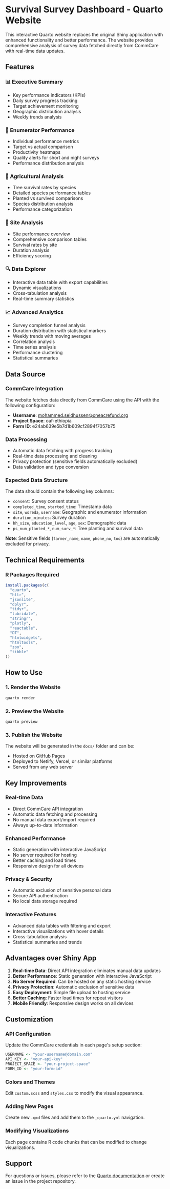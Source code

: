 # Survival Survey Dashboard - Quarto Website

This interactive Quarto website replaces the original Shiny application with enhanced functionality and better performance. The website provides comprehensive analysis of survey data fetched directly from CommCare with real-time data updates.

## Features

### 📊 Executive Summary
- Key performance indicators (KPIs)
- Daily survey progress tracking
- Target achievement monitoring
- Geographic distribution analysis
- Weekly trends analysis

### 👥 Enumerator Performance
- Individual performance metrics
- Target vs actual comparison
- Productivity heatmaps
- Quality alerts for short and night surveys
- Performance distribution analysis

### 🌱 Agricultural Analysis
- Tree survival rates by species
- Detailed species performance tables
- Planted vs survived comparisons
- Species distribution analysis
- Performance categorization

### 🏢 Site Analysis
- Site performance overview
- Comprehensive comparison tables
- Survival rates by site
- Duration analysis
- Efficiency scoring

### 🔍 Data Explorer
- Interactive data table with export capabilities
- Dynamic visualizations
- Cross-tabulation analysis
- Real-time summary statistics

### 📈 Advanced Analytics
- Survey completion funnel analysis
- Duration distribution with statistical markers
- Weekly trends with moving averages
- Correlation analysis
- Time series analysis
- Performance clustering
- Statistical summaries

## Data Source

### CommCare Integration
The website fetches data directly from CommCare using the API with the following configuration:

- **Username**: mohammed.seidhussen@oneacrefund.org
- **Project Space**: oaf-ethiopia  
- **Form ID**: e24ab639e5b7d1b609cf2894f7057b75

### Data Processing
- Automatic data fetching with progress tracking
- Real-time data processing and cleaning
- Privacy protection (sensitive fields automatically excluded)
- Data validation and type conversion

### Expected Data Structure
The data should contain the following key columns:
- `consent`: Survey consent status
- `completed_time`, `started_time`: Timestamp data
- `site`, `woreda`, `username`: Geographic and enumerator information
- `duration_minutes`: Survey duration
- `hh_size`, `education_level`, `age`, `sex`: Demographic data
- `ps_num_planted_*`, `num_surv_*`: Tree planting and survival data

**Note**: Sensitive fields (`farmer_name`, `name`, `phone_no`, `tno`) are automatically excluded for privacy.

## Technical Requirements

### R Packages Required
```r
install.packages(c(
  "quarto",
  "httr",
  "jsonlite", 
  "dplyr", 
  "tidyr",
  "lubridate",
  "stringr", 
  "plotly",
  "reactable",
  "DT",
  "htmlwidgets",
  "htmltools",
  "zoo",
  "tibble"
))
```

## How to Use

### 1. Render the Website
```bash
quarto render
```

### 2. Preview the Website
```bash
quarto preview
```

### 3. Publish the Website
The website will be generated in the `docs/` folder and can be:
- Hosted on GitHub Pages
- Deployed to Netlify, Vercel, or similar platforms
- Served from any web server

## Key Improvements

### Real-time Data
- Direct CommCare API integration
- Automatic data fetching and processing
- No manual data export/import required
- Always up-to-date information

### Enhanced Performance
- Static generation with interactive JavaScript
- No server required for hosting
- Better caching and load times
- Responsive design for all devices

### Privacy & Security
- Automatic exclusion of sensitive personal data
- Secure API authentication
- No local data storage required

### Interactive Features
- Advanced data tables with filtering and export
- Interactive visualizations with hover details
- Cross-tabulation analysis
- Statistical summaries and trends

## Advantages over Shiny App

1. **Real-time Data**: Direct API integration eliminates manual data updates
2. **Better Performance**: Static generation with interactive JavaScript
3. **No Server Required**: Can be hosted on any static hosting service
4. **Privacy Protection**: Automatic exclusion of sensitive data
5. **Easy Deployment**: Simple file upload to hosting service
6. **Better Caching**: Faster load times for repeat visitors
7. **Mobile Friendly**: Responsive design works on all devices

## Customization

### API Configuration
Update the CommCare credentials in each page's setup section:
```r
USERNAME <- "your-username@domain.com"
API_KEY <- "your-api-key"
PROJECT_SPACE <- "your-project-space"
FORM_ID <- "your-form-id"
```

### Colors and Themes
Edit `custom.scss` and `styles.css` to modify the visual appearance.

### Adding New Pages
Create new `.qmd` files and add them to the `_quarto.yml` navigation.

### Modifying Visualizations
Each page contains R code chunks that can be modified to change visualizations.

## Support

For questions or issues, please refer to the [Quarto documentation](https://quarto.org/) or create an issue in the project repository.